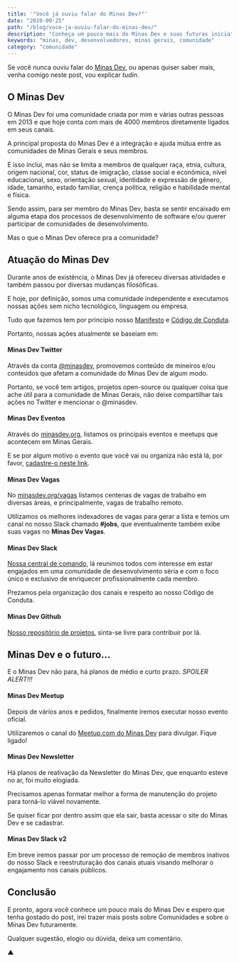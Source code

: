 ```yaml
---
title: '"Você já ouviu falar do Minas Dev?"'
date: "2019-09-25"
path: "/blog/voce-ja-ouviu-falar-do-minas-dev/"
description: "Conheça um pouco mais do Minas Dev e suas futuras iniciativas."
keywords: "minas, dev, desenvolvedores, minas gerais, comunidade"
category: "comunidade"
---
```


Se você nunca ouviu falar do [Minas Dev](https://minasdev.org/), ou apenas quiser saber mais, venha comigo neste post, vou explicar _tudin_.

## O Minas Dev

O Minas Dev foi uma comunidade criada por mim e várias outras pessoas em 2013 e que hoje conta com mais de 4000 membros diretamente ligados em seus canais.

A principal proposta do Minas Dev é a integração e ajuda mútua entre as comunidades de Minas Gerais e seus membros.

E isso inclui, mas não se limita a membros de qualquer raça, etnia, cultura, origem nacional, cor, status de imigração, classe social e econômica, nível educacional, sexo, orientação sexual, identidade e expressão de gênero, idade, tamanho, estado familiar, crença política, religião e habilidade mental e física.

Sendo assim, para ser membro do Minas Dev, basta se sentir encaixado em alguma etapa dos processos de desenvolvimento de software e/ou querer participar de comunidades de desenvolvimento.

Mas o que o Minas Dev oferece pra a comunidade?

## Atuação do Minas Dev

Durante anos de existência, o Minas Dev já ofereceu diversas atividades e também passou por diversas mudanças filosóficas.

E hoje, por definição, somos uma comunidade independente e executamos nossas ações sem nicho tecnológico, linguagem ou empresa.

Tudo que fazemos tem por princípio nosso [Manifesto](https://github.com/minasdev/manifesto) e [Código de Conduta](https://github.com/minasdev/codigo-de-conduta).

Portanto, nossas ações atualmente se baseiam em:

#### Minas Dev Twitter

Através da conta [@minasdev](https://twitter.com/minasdev), promovemos conteúdo de mineiros e/ou conteúdos que afetam a comunidade do Minas Dev de algum modo.

Portanto, se você tem artigos, projetos open-source ou qualquer coisa que ache útil para a comunidade de Minas Gerais, não deixe compartilhar tais ações no Twitter e mencionar o @minasdev.

#### Minas Dev Eventos

Através do [minasdev.org](https://minasdev.org/), listamos os principais eventos e meetups que acontecem em Minas Gerais.

E se por algum motivo o evento que você vai ou organiza não está lá, por favor, [cadastre-o neste link](https://github.com/minasdev/eventos/issues/new).

#### Minas Dev Vagas

No [minasdev.org/vagas](https://minasdev.org/vagas) listamos centenas de vagas de trabalho em diversas áreas, e principalmente, vagas de trabalho remoto.

Utilizamos os melhores indexadores de vagas para gerar a lista e temos um canal no nosso Slack chamado **#jobs**, que eventualmente também exibe suas vagas no **Minas Dev Vagas**.

#### Minas Dev Slack

[Nossa central de comando](https://slack.minasdev.org/), lá reunimos todos com interesse em estar engajados em uma comunidade de desenvolvimento séria e com o foco único e exclusivo de enriquecer profissionalmente cada membro.

Prezamos pela organização dos canais e respeito ao nosso Código de Conduta.

#### Minas Dev Github

[Nosso repositório de projetos](https://github.com/minasdev), sinta-se livre para contribuir por lá.

## Minas Dev e o futuro…

E o Minas Dev não para, há planos de médio e curto prazo. _SPOILER ALERT!!!_

#### Minas Dev Meetup

Depois de vários anos e pedidos, finalmente iremos executar nosso evento oficial.

Utilizaremos o canal do [Meetup.com do Minas Dev](https://www.meetup.com/pt-BR/Minas_Dev/) para divulgar. Fique ligado!

#### Minas Dev Newsletter

Há planos de reativação da Newsletter do Minas Dev, que enquanto esteve no ar, foi muito elogiada.

Precisamos apenas formatar melhor a forma de manutenção do projeto para torná-lo viável novamente.

Se quiser ficar por dentro assim que ela sair, basta acessar o site do Minas Dev e se cadastrar.

#### Minas Dev Slack v2

Em breve iremos passar por um processo de remoção de membros inativos do nosso Slack e reestruturação dos canais atuais visando melhorar o engajamento nos canais públicos.

## Conclusão

E pronto, agora você conhece um pouco mais do Minas Dev e espero que tenha gostado do post, irei trazer mais posts sobre Comunidades e sobre o Minas Dev futuramente.

Qualquer sugestão, elogio ou dúvida, deixa um comentário.

▲
